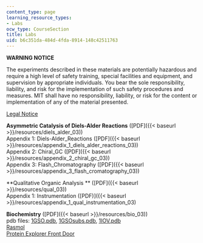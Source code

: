 ```yaml
---
content_type: page
learning_resource_types:
- Labs
ocw_type: CourseSection
title: Labs
uid: b6c351da-484d-4fda-8914-148c42511763
---
```


**WARNING NOTICE**

The experiments described in these materials are potentially hazardous and require a high level of safety training, special facilities and equipment, and supervision by appropriate individuals. You bear the sole responsibility, liability, and risk for the implementation of such safety procedures and measures. MIT shall have no responsibility, liability, or risk for the content or implementation of any of the material presented.  
  
[Legal Notice](/terms/)

**Asymmetric Catalysis of Diels-Alder Reactions** ([PDF]({{< baseurl >}}/resources/diels_alder_03))  
Appendix 1: Diels-Alder\_Reactions ([PDF]({{< baseurl >}}/resources/appendix_1_diels_alder_reactions_03))  
Appendix 2: Chiral\_GC ([PDF]({{< baseurl >}}/resources/appendix_2_chiral_gc_03))  
Appendix 3: Flash\_Chromatography ([PDF]({{< baseurl >}}/resources/appendix_3_flash_cromatography_03))

**Qualitative Organic Analysis ** ([PDF]({{< baseurl >}}/resources/qual_03))  
Appendix 1: Instrumentation ([PDF)]({{< baseurl >}}/resources/appendix_1_qual_instrumentation_03)

**Biochemistry** ([PDF]({{< baseurl >}}/resources/bio_03))  
pdb files: [1GSO.pdb](/courses/chemistry/5-32-intermediate-chemical-experimentation-spring-2003/labs/1gso.pdb), [1GSOsubs.pdb](/courses/chemistry/5-32-intermediate-chemical-experimentation-spring-2003/labs/1gsosubs.pdb), [1IOV.pdb](/courses/chemistry/5-32-intermediate-chemical-experimentation-spring-2003/labs/1IOV.pdb)  
[Rasmol](http://www.umass.edu/microbio/rasmol/)  
[Protein Explorer Front Door](http://www.umass.edu/molvis/pipe/protexpl/frntdoor.htm)